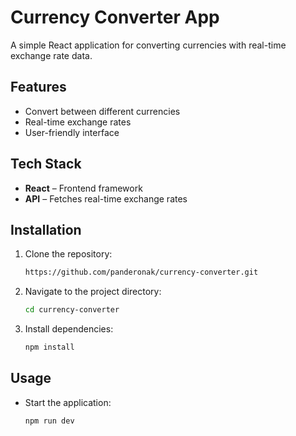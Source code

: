 # Currency Converter App

A simple React application for converting currencies with real-time exchange rate data.

## Features

- Convert between different currencies
- Real-time exchange rates
- User-friendly interface

## Tech Stack

- **React** – Frontend framework
- **API** – Fetches real-time exchange rates

## Installation

1. Clone the repository:

   ```bash
   https://github.com/panderonak/currency-converter.git
   ```

2. Navigate to the project directory:

   ```bash
   cd currency-converter

   ```

3. Install dependencies:
   ```bash
   npm install
   ```

## Usage

- Start the application:

  ```bash
  npm run dev
  ```
